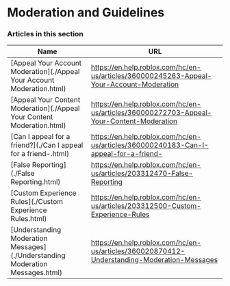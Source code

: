 # Moderation and Guidelines  
### Articles in this section
Name|URL
-|-
[Appeal Your Account Moderation](./Appeal Your Account Moderation.html) |https://en.help.roblox.com/hc/en-us/articles/360000245263-Appeal-Your-Account-Moderation
[Appeal Your Content Moderation](./Appeal Your Content Moderation.html) |https://en.help.roblox.com/hc/en-us/articles/360000272703-Appeal-Your-Content-Moderation
[Can I appeal for a friend?](./Can I appeal for a friend-.html) |https://en.help.roblox.com/hc/en-us/articles/360000240183-Can-I-appeal-for-a-friend-
[False Reporting](./False Reporting.html) |https://en.help.roblox.com/hc/en-us/articles/203312470-False-Reporting
[Custom Experience Rules](./Custom Experience Rules.html) |https://en.help.roblox.com/hc/en-us/articles/203312500-Custom-Experience-Rules
[Understanding Moderation Messages](./Understanding Moderation Messages.html) |https://en.help.roblox.com/hc/en-us/articles/360020870412-Understanding-Moderation-Messages